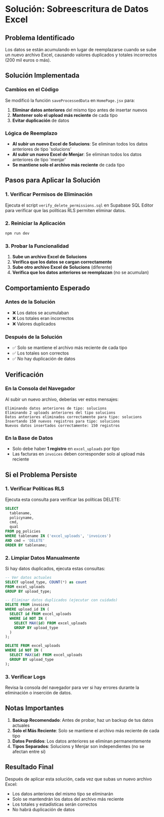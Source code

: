 # Solución: Sobreescritura de Datos Excel

## Problema Identificado
Los datos se están acumulando en lugar de reemplazarse cuando se sube un nuevo archivo Excel, causando valores duplicados y totales incorrectos (200 mil euros o más).

## Solución Implementada

### Cambios en el Código
Se modificó la función `saveProcessedData` en `HomePage.jsx` para:

1. **Eliminar datos anteriores** del mismo tipo antes de insertar nuevos
2. **Mantener solo el upload más reciente** de cada tipo
3. **Evitar duplicación** de datos

### Lógica de Reemplazo
- **Al subir un nuevo Excel de Solucions**: Se eliminan todos los datos anteriores de tipo 'solucions'
- **Al subir un nuevo Excel de Menjar**: Se eliminan todos los datos anteriores de tipo 'menjar'
- **Se mantiene solo el archivo más reciente** de cada tipo

## Pasos para Aplicar la Solución

### 1. Verificar Permisos de Eliminación
Ejecuta el script `verify_delete_permissions.sql` en Supabase SQL Editor para verificar que las políticas RLS permiten eliminar datos.

### 2. Reiniciar la Aplicación
```bash
npm run dev
```

### 3. Probar la Funcionalidad
1. **Sube un archivo Excel de Solucions**
2. **Verifica que los datos se cargan correctamente**
3. **Sube otro archivo Excel de Solucions** (diferente)
4. **Verifica que los datos anteriores se reemplazan** (no se acumulan)

## Comportamiento Esperado

### Antes de la Solución
- ❌ Los datos se acumulaban
- ❌ Los totales eran incorrectos
- ❌ Valores duplicados

### Después de la Solución
- ✅ Solo se mantiene el archivo más reciente de cada tipo
- ✅ Los totales son correctos
- ✅ No hay duplicación de datos

## Verificación

### En la Consola del Navegador
Al subir un nuevo archivo, deberías ver estos mensajes:
```
Eliminando datos anteriores de tipo: solucions
Eliminando 2 uploads anteriores del tipo solucions
Datos anteriores eliminados correctamente para tipo: solucions
Insertando 150 nuevos registros para tipo: solucions
Nuevos datos insertados correctamente: 150 registros
```

### En la Base de Datos
- Solo debe haber **1 registro** en `excel_uploads` por tipo
- Las facturas en `invoices` deben corresponder solo al upload más reciente

## Si el Problema Persiste

### 1. Verificar Políticas RLS
Ejecuta esta consulta para verificar las políticas DELETE:
```sql
SELECT 
  tablename, 
  policyname, 
  cmd, 
  qual 
FROM pg_policies 
WHERE tablename IN ('excel_uploads', 'invoices') 
AND cmd = 'DELETE'
ORDER BY tablename;
```

### 2. Limpiar Datos Manualmente
Si hay datos duplicados, ejecuta estas consultas:
```sql
-- Ver datos actuales
SELECT upload_type, COUNT(*) as count 
FROM excel_uploads 
GROUP BY upload_type;

-- Eliminar datos duplicados (ejecutar con cuidado)
DELETE FROM invoices 
WHERE upload_id IN (
  SELECT id FROM excel_uploads 
  WHERE id NOT IN (
    SELECT MAX(id) FROM excel_uploads 
    GROUP BY upload_type
  )
);

DELETE FROM excel_uploads 
WHERE id NOT IN (
  SELECT MAX(id) FROM excel_uploads 
  GROUP BY upload_type
);
```

### 3. Verificar Logs
Revisa la consola del navegador para ver si hay errores durante la eliminación o inserción de datos.

## Notas Importantes

1. **Backup Recomendado**: Antes de probar, haz un backup de tus datos actuales
2. **Solo el Más Reciente**: Solo se mantiene el archivo más reciente de cada tipo
3. **Datos Perdidos**: Los datos anteriores se eliminan permanentemente
4. **Tipos Separados**: Solucions y Menjar son independientes (no se afectan entre sí)

## Resultado Final
Después de aplicar esta solución, cada vez que subas un nuevo archivo Excel:
- Los datos anteriores del mismo tipo se eliminarán
- Solo se mantendrán los datos del archivo más reciente
- Los totales y estadísticas serán correctos
- No habrá duplicación de datos 